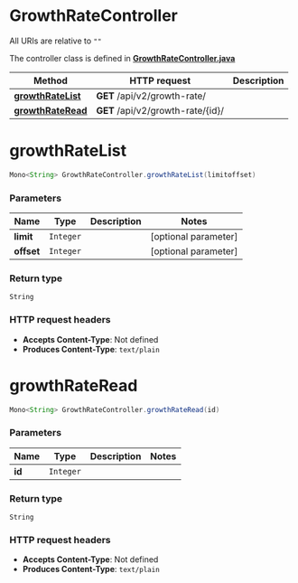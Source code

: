 # GrowthRateController

All URIs are relative to `""`

The controller class is defined in **[GrowthRateController.java](../../src/main/java/org/openapitools/controller/GrowthRateController.java)**

Method | HTTP request | Description
------------- | ------------- | -------------
[**growthRateList**](#growthRateList) | **GET** /api/v2/growth-rate/ | 
[**growthRateRead**](#growthRateRead) | **GET** /api/v2/growth-rate/{id}/ | 

<a id="growthRateList"></a>
# **growthRateList**
```java
Mono<String> GrowthRateController.growthRateList(limitoffset)
```



### Parameters
Name | Type | Description  | Notes
------------- | ------------- | ------------- | -------------
**limit** | `Integer` |  | [optional parameter]
**offset** | `Integer` |  | [optional parameter]

### Return type
`String`


### HTTP request headers
 - **Accepts Content-Type**: Not defined
 - **Produces Content-Type**: `text/plain`

<a id="growthRateRead"></a>
# **growthRateRead**
```java
Mono<String> GrowthRateController.growthRateRead(id)
```



### Parameters
Name | Type | Description  | Notes
------------- | ------------- | ------------- | -------------
**id** | `Integer` |  |

### Return type
`String`


### HTTP request headers
 - **Accepts Content-Type**: Not defined
 - **Produces Content-Type**: `text/plain`

